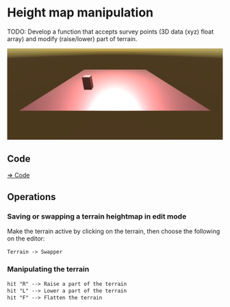 # Height map manipulation

TODO: Develop a function that accepts survey points (3D data (xyz) float array) and modify (raise/lower) part of terrain.

![heightmap](./heightmap.png)

## Code

[=> Code](../HeightMapManipulation)

## Operations

### Saving or swapping a terrain heightmap in edit mode

Make the terrain active by clicking on the terrain, then choose the following on the editor:

```
Terrain -> Swapper
```

### Manipulating the terrain

```
hit "R" --> Raise a part of the terrain
hit "L" --> Lower a part of the terrain
hit "F" --> Flatten the terrain
```
